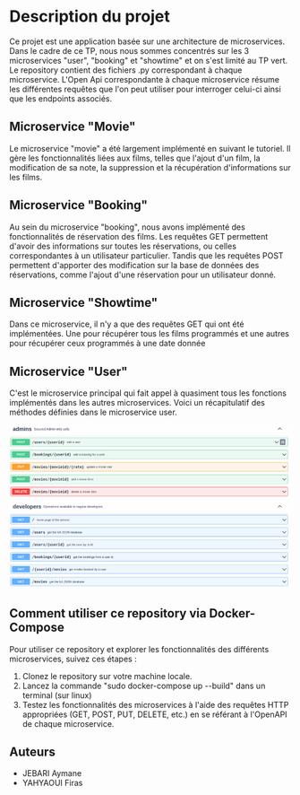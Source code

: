 # Description du projet

Ce projet est une application basée sur une architecture de microservices. Dans le cadre de ce TP, nous nous sommes concentrés sur les 3 microservices "user", "booking" et "showtime" et on s'est limité au TP vert. Le repository contient des fichiers .py correspondant à chaque microservice.
L'Open Api correspondante à chaque microservice résume les différentes requêtes que l'on peut utiliser pour interroger celui-ci ainsi que les endpoints associés.


## Microservice "Movie"

Le microservice "movie" a été largement implémenté en suivant le tutoriel. Il gère les fonctionnalités liées aux films, telles que l'ajout d'un film, la modification de sa note, la suppression et la récupération d'informations sur les films. 

## Microservice "Booking"

Au sein du microservice "booking", nous avons implémenté des fonctionnalités de réservation des films. Les requêtes GET permettent d'avoir des informations sur toutes les réservations, ou celles correspondantes à un utilisateur particulier. Tandis que les requêtes POST permettent d'apporter des modification sur la base de données des réservations, comme l'ajout d'une réservation pour un utilisateur donné.

## Microservice "Showtime"

Dans ce microservice, il n'y a que des requêtes GET qui ont été implémentées. Une pour récupérer tous les films programmés et une autres pour récupérer ceux programmés à une date donnée

## Microservice "User"

C'est le microservice principal qui fait appel à quasiment tous les fonctions implémentés dans les autres microservices. Voici un récapitulatif des méthodes définies dans le microservice user.

![Alt text](<OpenAPI user.png>)

## Comment utiliser ce repository via Docker-Compose

Pour utiliser ce repository et explorer les fonctionnalités des différents microservices, suivez ces étapes :

1. Clonez le repository sur votre machine locale.
2. Lancez la commande "sudo docker-compose up --build" dans un terminal (sur linux) 
3. Testez les fonctionnalités des microservices à l'aide des requêtes HTTP appropriées (GET, POST, PUT, DELETE, etc.) en se référant à l'OpenAPI de chaque microservice.


## Auteurs

- JEBARI Aymane
- YAHYAOUI Firas
